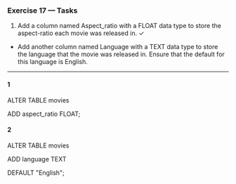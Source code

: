 ### Exercise 17 — Tasks
1. Add a column named Aspect_ratio with a FLOAT data type to store the aspect-ratio each movie was released in. ✓
+ Add another column named Language with a TEXT data type to store the language that the movie was released in. Ensure that the default for this language is English.
_________________

#### 1

ALTER TABLE movies

ADD aspect_ratio FLOAT;

#### 2

ALTER TABLE movies

ADD language TEXT

DEFAULT "English";
